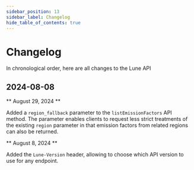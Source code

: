 ```yaml
---
sidebar_position: 13
sidebar_label: Changelog
hide_table_of_contents: true
---
```


# Changelog

In chronological order, here are all changes to the Lune API

## 2024-08-08

** August 29, 2024 **

Added a `region_fallback` parameter to the `listEmissionFactors` API method. The parameter
enables clients to request less strict treatments of the existing `region` parameter in that
emission factors from related regions can also be returned.

** August 8, 2024 **

Added the `Lune-Version` header, allowing to choose which API version to use for any endpoint.

